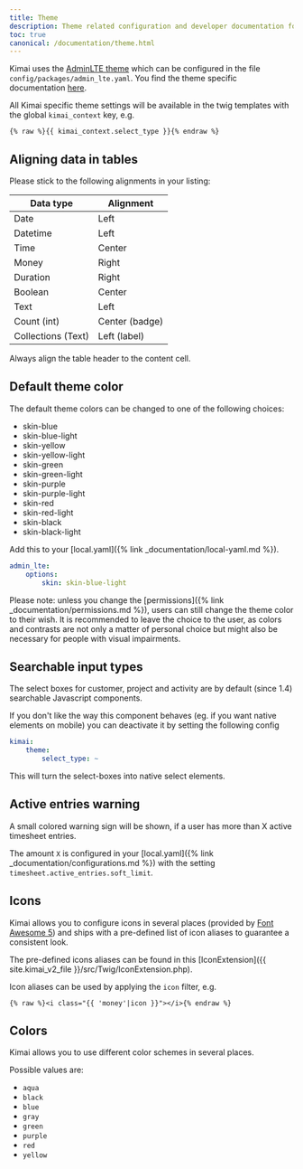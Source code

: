 ```yaml
---
title: Theme
description: Theme related configuration and developer documentation for Kimai
toc: true
canonical: /documentation/theme.html
---
```


Kimai uses the [AdminLTE theme](https://github.com/kevinpapst/AdminLTEBundle/) which can be configured in the file `config/packages/admin_lte.yaml`. 
You find the theme specific documentation [here](https://github.com/kevinpapst/AdminLTEBundle/blob/master/Resources/docs/configurations.md).

All Kimai specific theme settings will be available in the twig templates with the global `kimai_context` key, e.g.

```twig
{% raw %}{{ kimai_context.select_type }}{% endraw %}
``` 

## Aligning data in tables

Please stick to the following alignments in your listing:

| Data type              | Alignment      |
|------------------------|----------------|
| Date                   | Left           |
| Datetime               | Left           |
| Time                   | Center         |
| Money                  | Right          |
| Duration               | Right          |
| Boolean                | Center         |
| Text                   | Left           |
| Count (int)            | Center (badge) |
| Collections (Text)     | Left (label)   |

Always align the table header to the content cell.

## Default theme color

The default theme colors can be changed to one of the following choices:

- skin-blue
- skin-blue-light
- skin-yellow
- skin-yellow-light
- skin-green
- skin-green-light
- skin-purple
- skin-purple-light
- skin-red
- skin-red-light
- skin-black
- skin-black-light

Add this to your [local.yaml]({% link _documentation/local-yaml.md %}).

```yaml
admin_lte:
    options:
        skin: skin-blue-light
```

Please note: unless you change the [permissions]({% link _documentation/permissions.md %}), users can still change the theme color to their wish.
It is recommended to leave the choice to the user, as colors and contrasts are not only a matter of personal choice but might also be necessary for people with visual impairments. 

## Searchable input types

The select boxes for customer, project and activity are by default (since 1.4) searchable Javascript components. 

If you don't like the way this component behaves (eg. if you want native elements on mobile) you can deactivate it by setting the following config  

```yaml
kimai:
    theme:
        select_type: ~
```

This will turn the select-boxes into native select elements. 

## Active entries warning

A small colored warning sign will be shown, if a user has more than X active timesheet entries.

The amount `X` is configured in your [local.yaml]({% link _documentation/configurations.md %}) with the setting `timesheet.active_entries.soft_limit`.

## Icons

Kimai allows you to configure icons in several places (provided by [Font Awesome 5](https://fontawesome.com/icons)) and ships 
with a pre-defined list of icon aliases to guarantee a consistent look.  

The pre-defined icons aliases can be found in this [IconExtension]({{ site.kimai_v2_file }}/src/Twig/IconExtension.php).

Icon aliases can be used by applying the `icon` filter, e.g.

```
{% raw %}<i class="{{ 'money'|icon }}"></i>{% endraw %}
```

## Colors

Kimai allows you to use different color schemes in several places. 

Possible values are:

- `aqua`
- `black`
- `blue`
- `gray`
- `green`
- `purple`
- `red`
- `yellow`
